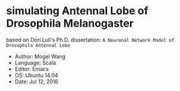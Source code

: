 # simulating Antennal Lobe of Drosophila Melanogaster

based on Dori Luli's Ph.D. dissertation:
  `A Neuronal Network Model of Drosophila Antennal Lobe`

- Author: Mogei Wang
- Language: Scala
- Editor: Emacs
- OS: Ubuntu 14.04
- Date: Jul 12, 2016
